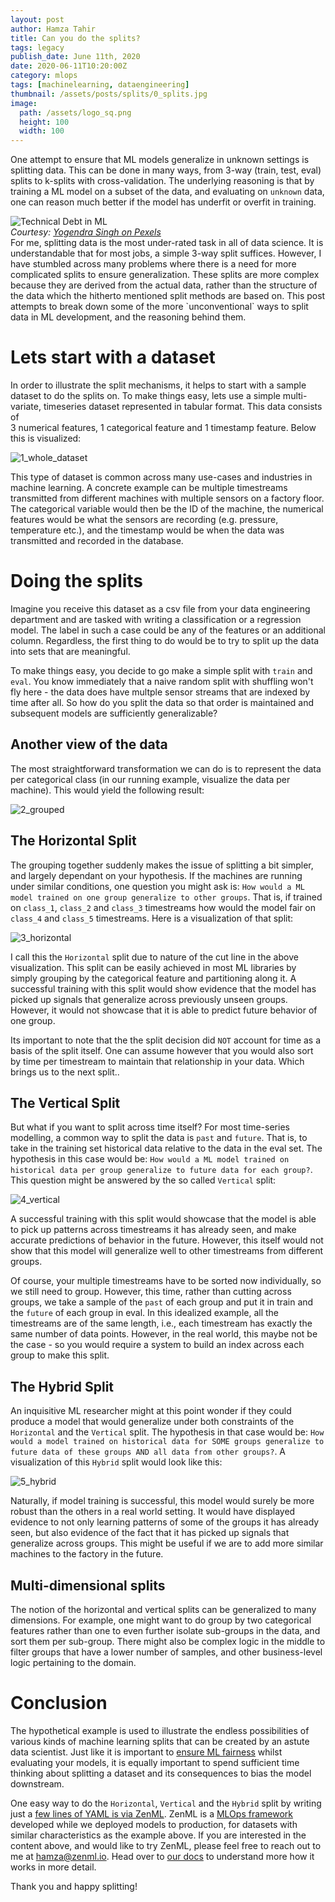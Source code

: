 ```yaml
---
layout: post
author: Hamza Tahir
title: Can you do the splits?
tags: legacy
publish_date: June 11th, 2020
date: 2020-06-11T10:20:00Z
category: mlops
tags: [machinelearning, dataengineering]
thumbnail: /assets/posts/splits/0_splits.jpg
image:
  path: /assets/logo_sq.png
  height: 100
  width: 100
---
```


One attempt to ensure that ML models generalize in unknown settings is splitting data. This can be done in many ways,
from 3-way (train, test, eval)
splits to k-splits with cross-validation. The underlying reasoning is that by training a ML model
on a subset of the data, and evaluating on `unknown` data, one can reason much better if the model has underfit or overfit in training.

<div class="row justify-content-center">
    <div class="col-md-4">
        <div class="text-center"><img class="" src="/assets/posts/splits/0_splits.jpg" alt="Technical Debt in ML"></div>
    </div>
</div>
<div class="row justify-content-center">
<em>Courtesy: <a href="https://www.pexels.com/photo/man-doing-yoga-1701207/">Yogendra Singh on Pexels</a> </em>
</div>
For me, splitting data is the most under-rated task in all of data science. It is understandable that for most jobs,
a simple 3-way split suffices. However, I have stumbled across many problems where there is a 
need for more complicated splits to ensure generalization. These splits are more complex because they are derived 
from the actual data, rather than the structure of the data which the hitherto mentioned split methods are based on. 
This post attempts to break down some of the more `unconventional` ways to split data in ML development, and the 
reasoning behind them.

# Lets start with a dataset

In order to illustrate the split mechanisms, it helps to start with a sample dataset to do the splits on.
To make things easy, lets use a simple multi-variate, timeseries dataset represented in tabular format. This data consists of  
3 numerical features, 1 categorical feature and 1 timestamp feature. Below this is visualized:

![1_whole_dataset](/assets/posts/splits/1_whole_dataset.png)

This type of dataset is common across many use-cases and industries in machine learning. A concrete example can be multiple
timestreams transmitted from different machines with multiple sensors on a factory floor. The categorical variable would then
be the ID of the machine, the numerical features would be what the sensors are recording (e.g. pressure, temperature etc.), and
the timestamp would be when the data was transmitted and recorded in the database.

# Doing the splits

Imagine you receive this dataset as a csv file from your data engineering department and are tasked with writing a classification
or a regression model. The label in such a case could be any of the features or an additional column. Regardless, the first thing to
do would be to try to split up the data into sets that are meaningful.

To make things easy, you decide to go make a simple split with `train` and `eval`. You know immediately that a naive random split with
shuffling won't fly here - the data does have multple sensor streams that are indexed by time after all. So how do you split the data so that order
is maintained and subsequent models are sufficiently generalizable?

## Another view of the data

The most straightforward transformation we can do is to represent the data per categorical class (in our running example, visualize the data
per machine). This would yield the following result:

![2_grouped](/assets/posts/splits/2_grouped.png)

## The Horizontal Split

The grouping together suddenly makes the issue of splitting a bit simpler, and largely dependant on your hypothesis. If the machines are running under
similar conditions, one question you might ask is: `How would a ML model trained on one group generalize to other groups`. That is, if trained on
`class_1`, `class_2` and `class_3` timestreams how would the model fair on `class_4` and `class_5` timestreams. Here is a visualization of that split:

![3_horizontal](/assets/posts/splits/3_horizontal.png)

I call this the `Horizontal` split due to nature of the cut line in the above visualization. This split can be easily achieved in most ML libraries by
simply grouping by the categorical feature and partitioning along it. A successful training with this split would show evidence that the model has
picked up signals that generalize across previously unseen groups. However, it would not showcase that it is able to predict future behavior of one
group.

Its important to note that the the split decision did `NOT` account for time as a basis of the
split itself. One can assume however that you would also sort by time per timestream to maintain that relationship in your
data. Which brings us to the next split..

## The Vertical Split

But what if you want to split across time itself? For most time-series modelling, a common way to split the data is `past` and `future`. That is, to
take in the training set historical data relative to the data in the eval set. The hypothesis in this case would be: `How would a ML model trained on historical data per group generalize to future data for each group?`. This question might be answered by the so called `Vertical` split:

![4_vertical](/assets/posts/splits/4_vertical.png)

A successful training with this split would showcase that the model is able to pick up patterns across timestreams it has already seen, and make accurate
predictions of behavior in the future. However, this itself would not show that this model will generalize well to other timestreams from different groups.

Of course, your multiple timestreams have to be sorted now individually, so we still need to group. However, this time, rather than cutting across
groups, we take a sample of the `past` of each group and put it in train and the `future` of each group in eval. In this idealized example, all the
timestreams are of the same length, i.e., each timestream has exactly the same number of data points. However, in the real world, this maybe not be the
case - so you would require a system to build an index across each group to make this split.

## The Hybrid Split

An inquisitive ML researcher might at this point wonder if they could produce a model that would generalize under both constraints of the
`Horizontal` and the `Vertical` split. The hypothesis in that case would be: `How would a model trained on historical data for SOME groups generalize to future data of these groups AND all data from other groups?`. A visualization of this `Hybrid` split would look like this:

![5_hybrid](/assets/posts/splits/5_hybrid.png)

Naturally, if model training is successful, this model would surely be more robust than the others in a real world setting. It
would have displayed evidence to not only learning patterns of some of the groups it has already seen, but also evidence of the fact that it has picked
up signals that generalize across groups. This might be useful if we are to add more similar machines to the factory in the future.

## Multi-dimensional splits

The notion of the horizontal and vertical splits can be generalized to many dimensions. For example, one might want to do group by two categorical features
rather than one to even further isolate sub-groups in the data, and sort them per sub-group. There might also be complex logic in the middle to filter
groups that have a lower number of samples, and other business-level logic pertaining to the domain.

# Conclusion

The hypothetical example is used to illustrate the endless possibilities of various kinds of machine learning splits that can be created by
an astute data scientist. Just like it is important to [ensure ML fairness](https://developers.google.com/machine-learning/fairness-overview)
whilst evaluating your models, it is equally important to spend sufficient time thinking about splitting a dataset and its consequences to bias
the model downstream.

One easy way to do the `Horizontal`, `Vertical` and the `Hybrid` split by writing just a [few lines of YAML is via ZenML](https://docs.zenml.io/docs/developer_guide/pipelines_config_yaml#main-key-split).
ZenML is a [MLOps framework](https://zenml.io) developed while we deployed models to production,
for datasets with similar characteristics as the example above. If you are interested in the content above, and would like to try ZenML,
please feel free to reach out to me at [hamza@zenml.io](mailto:hamza@zenml.io).
Head over to [our docs](https://docs.zenml.io) to understand more how it works in more detail.

Thank you and happy splitting!
